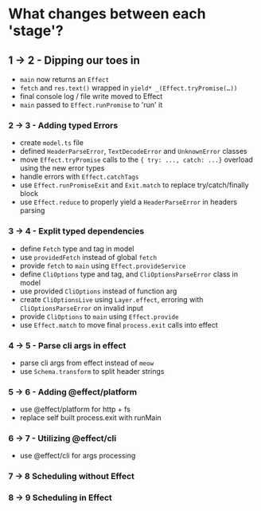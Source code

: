 # What changes between each 'stage'?

## 1 -> 2 - Dipping our toes in

- `main` now returns an `Effect`
- `fetch` and `res.text()` wrapped in `yield* _(Effect.tryPromise(…))`
- final console log / file write moved to Effect
- `main` passed to `Effect.runPromise` to 'run' it

### 2 -> 3 - Adding typed Errors

- create `model.ts` file
- defined `HeaderParseError`, `TextDecodeError` and `UnknownError` classes
- move `Effect.tryPromise` calls to the `{ try: ..., catch: ...}` overload using the new error types
- handle errors with `Effect.catchTags`
- use `Effect.runPromiseExit` and `Exit.match` to replace try/catch/finally block
- use `Effect.reduce` to properly yield a `HeaderParseError` in headers parsing

### 3 -> 4 - Explit typed dependencies

- define `Fetch` type and tag in model
- use `providedFetch` instead of global `fetch`
- provide `fetch` to `main` using `Effect.provideService`
- define `CliOptions` type and tag, and `CliOptionsParseError` class in model
- use provided `CliOptions` instead of function arg
- create `CliOptionsLive` using `Layer.effect`, erroring with `CliOptionsParseError` on invalid input
- provide `CliOptions` to `main` using `Effect.provide`
- use `Effect.match` to move final `process.exit` calls into effect

### 4 -> 5 - Parse cli args in effect

- parse cli args from effect instead of `meow`
- use `Schema.transform` to split header strings

### 5 -> 6 - Adding @effect/platform

- use @effect/platform for http + fs
- replace self built process.exit with runMain

### 6 -> 7 - Utilizing @effect/cli

- use @effect/cli for args processing

### 7 -> 8 Scheduling without Effect

### 8 -> 9 Scheduling in Effect
